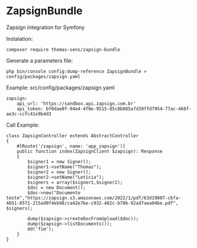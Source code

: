 # ZapsignBundle
Zapsign integration for Symfony

Instalation:
```
composer require thomas-sens/zapsign-bundle 
```

Generate a parameters file:
```
php bin/console config:dump-reference ZapsignBundle > config/packages/zapsign.yaml
```

Example: src/config/packages/zapsign.yaml
```
zapsign:
    api_url: 'https://sandbox.api.zapsign.com.br'
    api_token: bf0dae0f-94e4-4f0e-9515-85c8b085a7d39ffd7954-77ac-466f-ae3c-ccfc41e9b4d3
```

Call Example:
```
class ZapsignController extends AbstractController
{
    #[Route('/zapsign', name: 'app_zapsign')]
    public function index(ZapsignClient $zapsign): Response
    {
        $signer1 = new Signer();
        $signer1->setName("Thomas");
        $signer2 = new Signer();
        $signer2->setName("Letícia");
        $signers = array($signer1,$signer2);
        $doc = new Document();
        $doc->new("Documento teste","https://zapsign.s3.amazonaws.com/2022/1/pdf/63d19807-cbfa-4b51-8571-215ad0f4eb98/ca42e7be-c932-482c-b70b-92ad7aea04be.pdf", $signers);
        
        dump($zapsign->createDocFromUpload($doc));
        dump($zapsign->listDocuments());
        dd('fim');
    }
}
```
